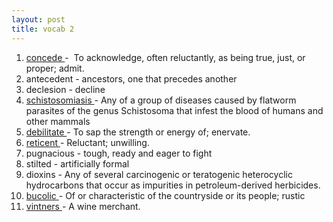 ```yaml
---
layout: post
title: vocab 2
---
```



1. [concede ](http://www.thefreedictionary.com/concede)-  To acknowledge, often reluctantly, as being true, just, or proper; admit. 
2. antecedent - ancestors, one that precedes another
3. declesion - decline
4. [schistosomiasis ](http://www.thefreedictionary.com/schistosomiasis)- Any of a group of diseases caused by flatworm parasites of the genus Schistosoma that infest the blood of humans and other mammals
5. [debilitate ](http://www.thefreedictionary.com/debilitating+)- To sap the strength or energy of; enervate.
6. [reticent ](http://www.thefreedictionary.com/reticent)- Reluctant; unwilling.
7. pugnacious - tough, ready and eager to fight
8. stilted - artificially formal
9. dioxins - Any of several carcinogenic or teratogenic heterocyclic hydrocarbons that occur as impurities in petroleum-derived herbicides.
10. [bucolic ](http://www.thefreedictionary.com/bucolic+)- Of or characteristic of the countryside or its people; rustic
11. [vintners ](http://www.thefreedictionary.com/vintners+)- A wine merchant.

